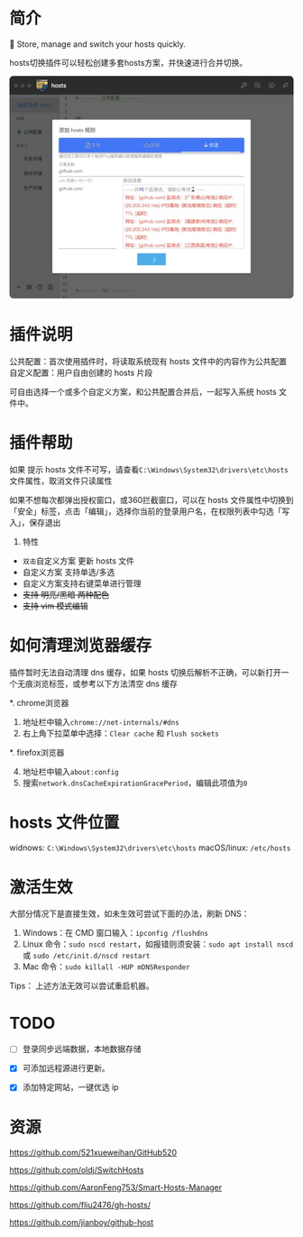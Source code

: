 # 简介

🎉 Store, manage and switch your hosts quickly.

hosts切换插件可以轻松创建多套hosts方案，并快速进行合并切换。

![utools-plugin-hosts](./demo/hosts-demo.jpg)

# 插件说明

公共配置：首次使用插件时，将读取系统现有 hosts 文件中的内容作为公共配置
自定义配置：用户自由创建的 hosts 片段

可自由选择一个或多个自定义方案，和公共配置合并后，一起写入系统 hosts 文件中。

# 插件帮助

如果 提示 hosts 文件不可写，请查看`C:\Windows\System32\drivers\etc\hosts`文件属性，取消文件只读属性

如果不想每次都弹出授权窗口，或360拦截窗口，可以在 hosts 文件属性中切换到「安全」标签，点击「编辑」，选择你当前的登录用户名，在权限列表中勾选「写入」，保存退出

1. 特性

- `双击`自定义方案 更新 hosts 文件
- 自定义方案 支持单选/多选
- 自定义方案支持右键菜单进行管理
- ~~支持 明亮/黑暗 两种配色~~
- ~~支持 vim 模式编辑~~

# 如何清理浏览器缓存

插件暂时无法自动清理 dns 缓存，如果 hosts 切换后解析不正确，可以新打开一个无痕浏览标签，或参考以下方法清空 dns 缓存

*. chrome浏览器

1. 地址栏中输入`chrome://net-internals/#dns`
2. 右上角下拉菜单中选择：`Clear cache` 和 `Flush sockets`

*. firefox浏览器

4. 地址栏中输入`about:config`
5. 搜索`network.dnsCacheExpirationGracePeriod`，编辑此项值为`0`

# hosts 文件位置
widnows: `C:\Windows\System32\drivers\etc\hosts`
macOS/linux: `/etc/hosts`


# 激活生效

大部分情况下是直接生效，如未生效可尝试下面的办法，刷新 DNS：

1. Windows：在 CMD 窗口输入：`ipconfig /flushdns`
2. Linux 命令：`sudo nscd restart`，如报错则须安装：`sudo apt install nscd` 或 `sudo /etc/init.d/nscd restart`
3. Mac 命令：`sudo killall -HUP mDNSResponder`

Tips： 上述方法无效可以尝试重启机器。


# TODO
- [ ] 登录同步远端数据，本地数据存储
- [x] 可添加远程源进行更新。
- [x] 添加特定网站，一键优选 ip


# 资源
https://github.com/521xueweihan/GitHub520

https://github.com/oldj/SwitchHosts

https://github.com/AaronFeng753/Smart-Hosts-Manager

https://github.com/fliu2476/gh-hosts/

https://github.com/jianboy/github-host


